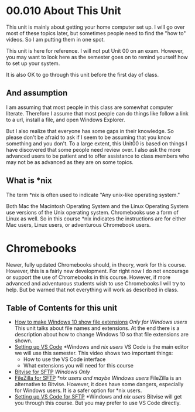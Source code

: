 # 00.010 About This Unit

This unit is mainly about getting your home computer set up.  I will go over most of these topics later, but sometimes people need to find the "how to" videos.  So I am putting them in one spot.

This unit is here for reference.  I will not put Unit 00 on an exam.  However, you may want to look here as the semester goes on to remind yourself how to set up your system.

It is also OK to go through this unit before the first day of class.

## And assumption

I am assuming that most people in this class are somewhat computer literate.  Therefore I assume that most people can do things like follow a link to a url, install a file, and open Windows Explorer.

But I also realize that everyone has some gaps in their knowledge.  So please don't be afraid to ask if I seem to be assuming that you know something and you don't.  To a large extent, this Unit00 is based on things I have discovered that some people need review over.  I also ask the more advanced users to be patient and to offer assistance to class members who may not be as advanced as they are on some topics.

## What is *nix

The term *nix is often used to indicate "Any unix-like operating system."  

Both Mac the Macintosh Operating System and the Linux Operating System use versions of the Unix operating system.  Chromebooks use a form of Linux as well. So in this course *nix indicates the instructions are for either Mac users, Linux users, or adventurous Chromebook users.  

# Chromebooks

Newer, fully updated Chromebooks should, in theory, work for this course.  However, this is a fairly new development.  For right now I do not encourage or support the use of Chromebooks in this course.  However, if more advanced and adventurous students wish to use Chromebooks I will try to help.  But be warned that not everything will work as described in class.

## Table of Contents for this unit

* [How to make Windows 10 show file extensions](https://github.com/noynaert/act102handouts/blob/master/00_SoftwareSetup/00_020_Windows_Setup.md) *Only for Windows users* This unit talks about file names and extensions.  At the end there is a description about how to change Windows 10 so that file extensions are shown.
* [Setting up VS Code](https://github.com/noynaert/act102handouts/blob/master/00_SoftwareSetup/00_030_VS_Code.md) *Windows and *nix users*  VS Code is the main editor we will use this semester.  This video shows two important things:
  * How to use the VS Code interface
  * What extensions you will need for this course
* [Bitvise for SFTP](https://github.com/noynaert/act102handouts/blob/master/00_SoftwareSetup/00_040_Bitvise_for_SFTP.md) *Windows Only*
* [FileZilla for SFTP](https://github.com/noynaert/act102handouts/blob/master/00_SoftwareSetup/00_045_FileZilla.md) *\*nix users and maybe Windows users* FileZilla is an alternative to Bitvise.  However, it does have some dangers, especially for Windows users.  It is a safer option for *nix users.
* [Setting up VS Code for SFTP](https://github.com/noynaert/act102handouts/blob/master/00_SoftwareSetup/00_050_SFTP_in_VS_Code.md) *Windows and *nix users* Bitvise will get you through this course.  But you may prefer to use VS Code directly.